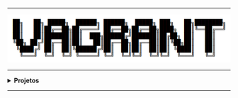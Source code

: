 ----

<div align="Center"> 
<a href="https://github.com/n3ur0cr45h/Vagrant/blob/main/Vagrant.png"> <img src="https://raw.githubusercontent.com/n3ur0cr45h/Vagrant/main/Vagrant.png" alt="Vagrant Image">
</a>
</div> 

----

<details>
  <summary><b> Projetos </b></summary>
<div align="Center"> 
<br>

  
|  ID  | Título                    | Descrição                                                                        | 
| ---- | ------------------------- | ---------------------------------------------------------------------------------| 
|  01  | Ambiente Dev.     | Criar um Ambiente Dev. com o Vagrant             |
|  02  | Servidor Web Automatizado    | Automatizar a Criação de um Servidor Web            |


</div> 
</details>

----
